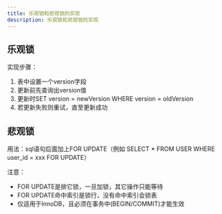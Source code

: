 ```yaml
---
title: 乐观锁和悲观锁的实现
description: 乐观锁和悲观锁的实现
---
```


## 乐观锁

实现步骤：

1. 表中设置一个version字段
2. 更新前先查询出version值
3. 更新时SET version = newVersion WHERE version = oldVersion
4. 若更新失败则重试，直至更新成功

## 悲观锁

用法：sql语句后面加上FOR UPDATE（例如 SELECT * FROM USER WHERE user_id = xxx FOR UPDATE）

注意：

- FOR UPDATE是排它锁，一旦加锁，其它操作只能等待
- FOR UPDATE命中索引是锁行，没有命中索引会锁表
- 仅适用于InnoDB，且必须在事务中(BEGIN/COMMIT)才能生效
